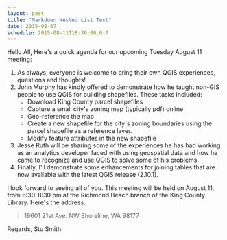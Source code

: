 ```yaml
---
layout: post
title: "Markdown Nested List Test"
date: 2015-08-07
schedule: 2015-08-11T18:30:00.0-7
---
```


Hello All,
Here's a quick agenda for our upcoming Tuesday August 11 meeting:

1.  As always, everyone is welcome to bring their own QGIS experiences, questions and thoughts!
2.  John Murphy has kindly offered to demonstrate how he taught non-GIS people to use QGIS for building shapefiles.  These tasks included:
    * Download King County parcel shapefiles
    * Capture a small city's zoning map (typically pdf) online
    * Geo-reference the map
    * Create a new shapefile for the city's zoning boundaries using the parcel shapefile as a reference layer.
    * Modify feature attributes in the new shapefile
3.  Jesse Ruth will be sharing some of the experiences he has had working as an analytics developer faced with using geospatial data and how he came to recognize and use QGIS to solve some of his problems.
4.  Finally, I'll demonstrate some enhancements for joining tables that are now available with the latest QGIS release (2.10.1).

I look forward to seeing all of you.  This meeting will be held on August 11, from 6:30-8:30 pm at the Richmond Beach branch of the King County Library.  Here's the address:

  > 19601 21st Ave. NW
  > Shoreline, WA 98177

Regards, Stu Smith
